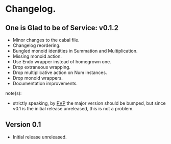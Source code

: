 # Changelog.

## One is Glad to be of Service: v0.1.2

* Minor changes to the cabal file.
* Changelog reordering.
* Bungled monoid identities in Summation and Multiplication.
* Missing monoid action.
* Use Endo wrapper instead of homegrown one.
* Drop extraneous wrapping.
* Drop multiplicative action on Num instances.
* Drop monoid wrappers.
* Documentation improvements.

note(s):
* strictly speaking, by [PVP](https://pvp.haskell.org/) the major version should be bumped, but since v0.1 is the initial release unreleased, this is not a problem.

## Version 0.1

* Initial release unreleased.
